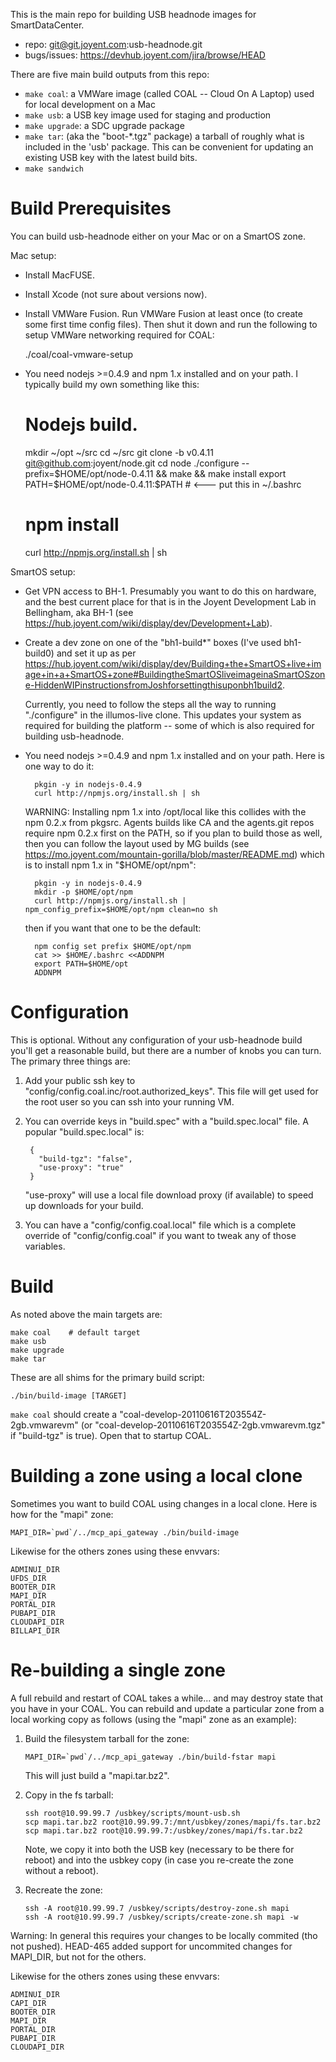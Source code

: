 This is the main repo for building USB headnode images for SmartDataCenter.

- repo: git@git.joyent.com:usb-headnode.git
- bugs/issues: https://devhub.joyent.com/jira/browse/HEAD

There are five main build outputs from this repo:

- `make coal`: a VMWare image (called COAL -- Cloud On A Laptop) used for local
  development on a Mac
- `make usb`: a USB key image used for staging and production
- `make upgrade`: a SDC upgrade package
- `make tar`: (aka the "boot-*.tgz" package) a tarball of roughly what is included
  in the 'usb' package. This can be convenient for updating an existing USB
  key with the latest build bits.
- `make sandwich`


# Build Prerequisites

You can build usb-headnode either on your Mac or on a SmartOS zone.

Mac setup:

- Install MacFUSE.

- Install Xcode (not sure about versions now).

- Install VMWare Fusion. Run VMWare Fusion at least once (to create some
  first time config files). Then shut it down and run the following to setup
  VMWare networking required for COAL:

    ./coal/coal-vmware-setup

- You need nodejs >=0.4.9 and npm 1.x installed and on your path. I typically
  build my own something like this:

    # Nodejs build.
    mkdir ~/opt ~/src
    cd ~/src
    git clone -b v0.4.11 git@github.com:joyent/node.git
    cd node
    ./configure --prefix=$HOME/opt/node-0.4.11 && make && make install
    export PATH=$HOME/opt/node-0.4.11:$PATH  # <--- put this in ~/.bashrc

    # npm install
    curl http://npmjs.org/install.sh | sh


SmartOS setup:

- Get VPN access to BH-1. Presumably you want to do this on hardware, and the
  best current place for that is in the Joyent Development Lab in Bellingham,
  aka BH-1 (see <https://hub.joyent.com/wiki/display/dev/Development+Lab>).

- Create a dev zone on one of the "bh1-build*" boxes (I've used bh1-build0)
  and set it up as per
  <https://hub.joyent.com/wiki/display/dev/Building+the+SmartOS+live+image+in+a+SmartOS+zone#BuildingtheSmartOSliveimageinaSmartOSzone-HiddenWIPinstructionsfromJoshforsettingthisuponbh1build2>.

  Currently, you need to follow the steps all the way to running "./configure"
  in the illumos-live clone. This updates your system as required for
  building the platform -- some of which is also required for building
  usb-headnode.

- You need nodejs >=0.4.9 and npm 1.x installed and on your path. Here is one
  way to do it:

        pkgin -y in nodejs-0.4.9
        curl http://npmjs.org/install.sh | sh

  WARNING: Installing npm 1.x into /opt/local like this collides with the
  npm 0.2.x from pkgsrc. Agents builds like CA and the agents.git repos
  require npm 0.2.x first on the PATH, so if you plan to build those
  as well, then you can follow the layout used by MG builds
  (see <https://mo.joyent.com/mountain-gorilla/blob/master/README.md>)
  which is to install npm 1.x in "$HOME/opt/npm":

        pkgin -y in nodejs-0.4.9
        mkdir -p $HOME/opt/npm
        curl http://npmjs.org/install.sh | npm_config_prefix=$HOME/opt/npm clean=no sh

  then if you want that one to be the default:

        npm config set prefix $HOME/opt/npm
        cat >> $HOME/.bashrc <<ADDNPM
        export PATH=$HOME/opt
        ADDNPM


# Configuration

This is optional. Without any configuration of your usb-headnode build you'll
get a reasonable build, but there are a number of knobs you can turn. The
primary three things are:

1. Add your public ssh key to "config/config.coal.inc/root.authorized_keys".
   This file will get used for the root user so you can ssh into your running
   VM.

2. You can override keys in "build.spec" with a "build.spec.local" file. A
   popular "build.spec.local" is:

        {
          "build-tgz": "false",
          "use-proxy": "true"
        }

    "use-proxy" will use a local file download proxy (if available) to
    speed up downloads for your build.

3. You can have a "config/config.coal.local" file which is a complete
   override of "config/config.coal" if you want to tweak any of those
   variables.


# Build

As noted above the main targets are:

    make coal    # default target
    make usb
    make upgrade
    make tar

These are all shims for the primary build script:

    ./bin/build-image [TARGET]


`make coal` should create a "coal-develop-20110616T203554Z-2gb.vmwarevm" (or
"coal-develop-20110616T203554Z-2gb.vmwarevm.tgz" if "build-tgz" is true).
Open that to startup COAL.


# Building a zone using a local clone

Sometimes you want to build COAL using changes in a local clone. Here is how
for the "mapi" zone:

    MAPI_DIR=`pwd`/../mcp_api_gateway ./bin/build-image

Likewise for the others zones using these envvars:

    ADMINUI_DIR
    UFDS_DIR
    BOOTER_DIR
    MAPI_DIR
    PORTAL_DIR
    PUBAPI_DIR
    CLOUDAPI_DIR
    BILLAPI_DIR



# Re-building a single zone

A full rebuild and restart of COAL takes a while... and may destroy state
that you have in your COAL. You can rebuild and update a particular zone
from a local working copy as follows (using the "mapi" zone as an example):

1.  Build the filesystem tarball for the zone:

        MAPI_DIR=`pwd`/../mcp_api_gateway ./bin/build-fstar mapi

    This will just build a "mapi.tar.bz2".

2.  Copy in the fs tarball:

        ssh root@10.99.99.7 /usbkey/scripts/mount-usb.sh
        scp mapi.tar.bz2 root@10.99.99.7:/mnt/usbkey/zones/mapi/fs.tar.bz2
        scp mapi.tar.bz2 root@10.99.99.7:/usbkey/zones/mapi/fs.tar.bz2

    Note, we copy it into both the USB key (necessary to be there for
    reboot) and into the usbkey copy (in case you re-create the zone
    without a reboot).

3.  Recreate the zone:

        ssh -A root@10.99.99.7 /usbkey/scripts/destroy-zone.sh mapi
        ssh -A root@10.99.99.7 /usbkey/scripts/create-zone.sh mapi -w

Warning: In general this requires your changes to be locally commited
(tho not pushed). HEAD-465 added support for uncommited changes for
MAPI_DIR, but not for the others.

Likewise for the others zones using these envvars:

    ADMINUI_DIR
    CAPI_DIR
    BOOTER_DIR
    MAPI_DIR
    PORTAL_DIR
    PUBAPI_DIR
    CLOUDAPI_DIR
